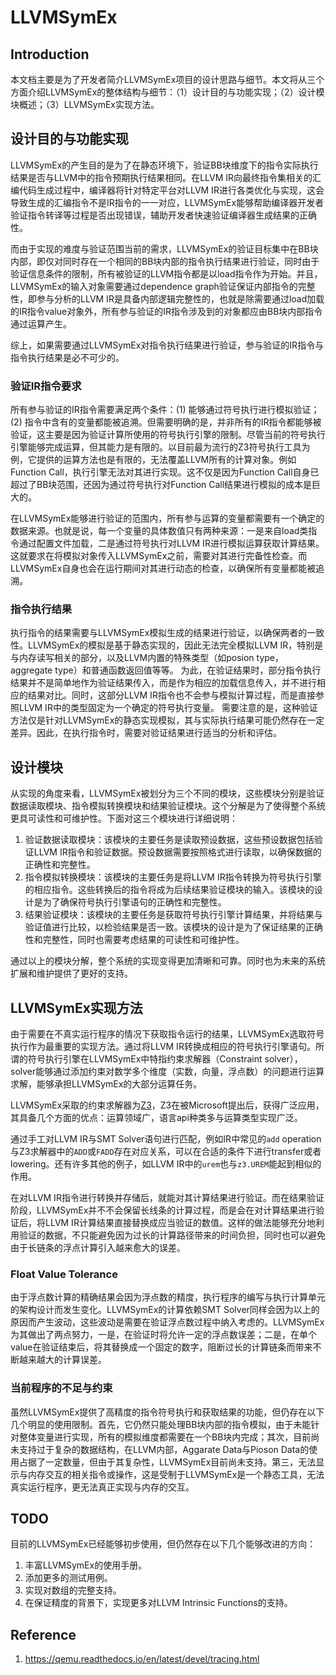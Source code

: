 # LLVMSymEx

## Introduction

本文档主要是为了开发者简介LLVMSymEx项目的设计思路与细节。本文将从三个方面介绍LLVMSymEx的整体结构与细节：（1）设计目的与功能实现；（2）设计模块概述；（3）LLVMSymEx实现方法。

## 设计目的与功能实现

LLVMSymEx的产生目的是为了在静态环境下，验证BB块维度下的指令实际执行结果是否与LLVM中的指令预期执行结果相同。在LLVM IR向最终指令集相关的汇编代码生成过程中，编译器将针对特定平台对LLVM IR进行各类优化与实现，这会导致生成的汇编指令不是IR指令的一一对应，LLVMSymEx能够帮助编译器开发者验证指令转译等过程是否出现错误，辅助开发者快速验证编译器生成结果的正确性。

而由于实现的难度与验证范围当前的需求，LLVMSymEx的验证目标集中在BB块内部，即仅对同时存在一个相同的BB块内部的指令执行结果进行验证，同时由于验证信息条件的限制，所有被验证的LLVM指令都是以load指令作为开始。并且，LLVMSymEx的输入对象需要通过dependence graph验证保证内部指令的完整性，即参与分析的LLVM IR是具备内部逻辑完整性的，也就是除需要通过load加载的IR指令value对象外，所有参与验证的IR指令涉及到的对象都应由BB块内部指令通过运算产生。

综上，如果需要通过LLVMSymEx对指令执行结果进行验证，参与验证的IR指令与指令执行结果是必不可少的。

### 验证IR指令要求

所有参与验证的IR指令需要满足两个条件：(1) 能够通过符号执行进行模拟验证；(2) 指令中含有的变量都能被追溯。但需要明确的是，并非所有的IR指令都能够被验证，这主要是因为验证计算所使用的符号执行引擎的限制。尽管当前的符号执行引擎能够完成运算，但其能力是有限的。以目前最为流行的Z3符号执行工具为例，它提供的运算方法也是有限的，无法覆盖LLVM所有的计算对象。例如Function Call，执行引擎无法对其进行实现。这不仅是因为Function Call自身已超过了BB块范围，还因为通过符号执行对Function Call结果进行模拟的成本是巨大的。

在LLVMSymEx能够进行验证的范围内，所有参与运算的变量都需要有一个确定的数据来源。也就是说，每一个变量的具体数值只有两种来源：一是来自load类指令通过配置文件加载，二是通过符号执行对LLVM IR进行模拟运算获取计算结果。这就要求在将模拟对象传入LLVMSymEx之前，需要对其进行完备性检查。而LLVMSymEx自身也会在运行期间对其进行动态的检查，以确保所有变量都能被追溯。

### 指令执行结果

执行指令的结果需要与LLVMSymEx模拟生成的结果进行验证，以确保两者的一致性。LLVMSymEx的模拟是基于静态实现的，因此无法完全模拟LLVM IR，特别是与内存读写相关的部分，以及LLVM内置的特殊类型（如posion type，aggregate type）和普通函数返回值等等。
为此，在验证结果时，部分指令执行结果并不是简单地作为验证结果传入，而是作为相应的加载信息传入，并不进行相应的结果对比。同时，这部分LLVM IR指令也不会参与模拟计算过程，而是直接参照LLVM IR中的类型固定为一个确定的符号执行变量。
需要注意的是，这种验证方法仅是针对LLVMSymEx的静态实现模拟，其与实际执行结果可能仍然存在一定差异。因此，在执行指令时，需要对验证结果进行适当的分析和评估。

## 设计模块

从实现的角度来看，LLVMSymEx被划分为三个不同的模块，这些模块分别是验证数据读取模块、指令模拟转换模块和结果验证模块。这个分解是为了使得整个系统更具可读性和可维护性。下面对这三个模块进行详细说明：

1. 验证数据读取模块：该模块的主要任务是读取预设数据，这些预设数据包括验证LLVM IR指令和验证数据。预设数据需要按照格式进行读取，以确保数据的正确性和完整性。
2. 指令模拟转换模块：该模块的主要任务是将LLVM IR指令转换为符号执行引擎的相应指令。这些转换后的指令将成为后续结果验证模块的输入。该模块的设计是为了确保符号执行引擎语句的正确性和完整性。
3. 结果验证模块：该模块的主要任务是获取符号执行引擎计算结果，并将结果与验证值进行比较，以检验结果是否一致。该模块的设计是为了保证结果的正确性和完整性，同时也需要考虑结果的可读性和可维护性。

通过以上的模块分解，整个系统的实现变得更加清晰和可靠。同时也为未来的系统扩展和维护提供了更好的支持。

## LLVMSymEx实现方法

由于需要在不真实运行程序的情况下获取指令运行的结果，LLVMSymEx选取符号执行作为最重要的实现方法。通过将LLVM IR转换成相应的符号执行引擎语句。所谓的符号执行引擎在LLVMSymEx中特指约束求解器（Constraint solver），solver能够通过添加约束对数学多个维度（实数，向量，浮点数）的问题进行运算求解，能够承担LLVMSymEx的大部分运算任务。

LLVMSymEx采取的约束求解器为[Z3](https://github.com/Z3Prover/z3)，Z3在被Microsoft提出后，获得广泛应用，其具备几个方面的优点：运算领域广，语言api种类多与运算类型实现广泛。

通过手工对LLVM IR与SMT Solver语句进行匹配，例如IR中常见的`add` operation与Z3求解器中的<code>ADD</code>或`FADD`存在对应关系，可以在合适的条件下进行transfer或者lowering。还有许多其他的例子，如LLVM IR中的`urem`也与`z3.UREM`能起到相似的作用。

在对LLVM IR指令进行转换并存储后，就能对其计算结果进行验证。而在结果验证阶段，LLVMSymEx并不不会保留长线条的计算过程，而是会在对计算结果进行验证后，将LLVM IR计算结果直接替换成应当验证的数值。这样的做法能够充分地利用验证的数据，不只能避免因为过长的计算路径带来的时间负担，同时也可以避免由于长链条的浮点计算引入越来愈大的误差。

### Float Value Tolerance

由于浮点数计算的精确结果会因为浮点数的精度，执行程序的编写与执行计算单元的架构设计而发生变化。LLVMSymEx的计算依赖SMT Solver同样会因为以上的原因而产生波动，这些波动是需要在验证浮点数过程中纳入考虑的。LLVMSymEx为其做出了两点努力，一是，在验证时将允许一定的浮点数误差；二是，在单个value在验证结束后，将其替换成一个固定的数字，阻断过长的计算链条而带来不断越来越大的计算误差。

### 当前程序的不足与约束

虽然LLVMSymEx提供了高精度的指令符号执行和获取结果的功能，但仍存在以下几个明显的使用限制。首先，它仍然只能处理BB块内部的指令模拟，由于未能针对整体变量进行实现，所有的模拟维度都需要在一个BB块内完成；其次，目前尚未支持过于复杂的数据结构，在LLVM内部，Aggarate Data与Pioson Data的使用占据了一定数量，但由于其复杂性，LLVMSymEx目前尚未支持。第三，无法显示与内存交互的相关指令或操作，这是受制于LLVMSymEx是一个静态工具，无法真实运行程序，更无法真正实现与内存的交互。

## TODO

目前的LLVMSymEx已经能够初步使用，但仍然存在以下几个能够改进的方向：

1. 丰富LLVMSymEx的使用手册。
2. 添加更多的测试用例。
3. 实现对数组的完整支持。
4. 在保证精度的背景下，实现更多对LLVM Intrinsic Functions的支持。

## Reference

1. https://qemu.readthedocs.io/en/latest/devel/tracing.html